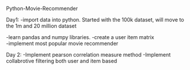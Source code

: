 Python-Movie-Recommender 

Day1: 
-import data into python. Started with the 100k dataset, will move to the 1m and 20 million dataset 
 
-learn pandas and numpy libraries. 
-create a user item matrix  
-implement most popular movie recommender 


Day 2: 
-Implement pearson correlation measure method 
-Implement collabrotive filtering both user and item based 